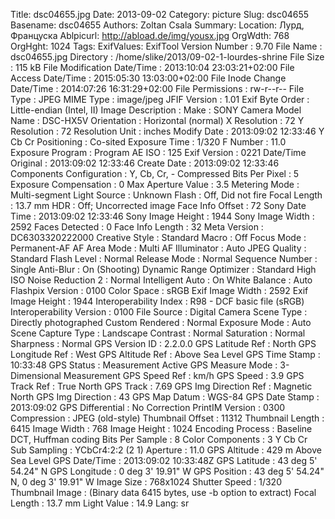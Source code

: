 Title: dsc04655.jpg
Date: 2013-09-02
Category: picture
Slug: dsc04655
Basename: dsc04655
Authors: Zoltan Csala
Summary:
Location: Лурд, Француска
Ablpicurl: http://abload.de/img/yousx.jpg
OrgWdth: 768
OrgHght: 1024
Tags:
ExifValues: ExifTool Version Number : 9.70
            File Name : dsc04655.jpg
            Directory : /home/slike/2013/09-02-1-lourdes-shrine
            File Size : 115 kB
            File Modification Date/Time : 2013:10:04 23:03:21+02:00
            File Access Date/Time : 2015:05:30 13:03:00+02:00
            File Inode Change Date/Time : 2014:07:26 16:31:29+02:00
            File Permissions : rw-r--r--
            File Type : JPEG
            MIME Type : image/jpeg
            JFIF Version : 1.01
            Exif Byte Order : Little-endian (Intel, II)
            Image Description :
            Make : SONY
            Camera Model Name : DSC-HX5V
            Orientation : Horizontal (normal)
            X Resolution : 72
            Y Resolution : 72
            Resolution Unit : inches
            Modify Date : 2013:09:02 12:33:46
            Y Cb Cr Positioning : Co-sited
            Exposure Time : 1/320
            F Number : 11.0
            Exposure Program : Program AE
            ISO : 125
            Exif Version : 0221
            Date/Time Original : 2013:09:02 12:33:46
            Create Date : 2013:09:02 12:33:46
            Components Configuration : Y, Cb, Cr, -
            Compressed Bits Per Pixel : 5
            Exposure Compensation : 0
            Max Aperture Value : 3.5
            Metering Mode : Multi-segment
            Light Source : Unknown
            Flash : Off, Did not fire
            Focal Length : 13.7 mm
            HDR : Off; Uncorrected image
            Face Info Offset : 72
            Sony Date Time : 2013:09:02 12:33:46
            Sony Image Height : 1944
            Sony Image Width : 2592
            Faces Detected : 0
            Face Info Length : 32
            Meta Version : DC6303320222000
            Creative Style : Standard
            Macro : Off
            Focus Mode : Permanent-AF
            AF Area Mode : Multi
            AF Illuminator : Auto
            JPEG Quality : Standard
            Flash Level : Normal
            Release Mode : Normal
            Sequence Number : Single
            Anti-Blur : On (Shooting)
            Dynamic Range Optimizer : Standard
            High ISO Noise Reduction 2 : Normal
            Intelligent Auto : On
            White Balance : Auto
            Flashpix Version : 0100
            Color Space : sRGB
            Exif Image Width : 2592
            Exif Image Height : 1944
            Interoperability Index : R98 - DCF basic file (sRGB)
            Interoperability Version : 0100
            File Source : Digital Camera
            Scene Type : Directly photographed
            Custom Rendered : Normal
            Exposure Mode : Auto
            Scene Capture Type : Landscape
            Contrast : Normal
            Saturation : Normal
            Sharpness : Normal
            GPS Version ID : 2.2.0.0
            GPS Latitude Ref : North
            GPS Longitude Ref : West
            GPS Altitude Ref : Above Sea Level
            GPS Time Stamp : 10:33:48
            GPS Status : Measurement Active
            GPS Measure Mode : 3-Dimensional Measurement
            GPS Speed Ref : km/h
            GPS Speed : 3.9
            GPS Track Ref : True North
            GPS Track : 7.69
            GPS Img Direction Ref : Magnetic North
            GPS Img Direction : 43
            GPS Map Datum : WGS-84
            GPS Date Stamp : 2013:09:02
            GPS Differential : No Correction
            PrintIM Version : 0300
            Compression : JPEG (old-style)
            Thumbnail Offset : 11312
            Thumbnail Length : 6415
            Image Width : 768
            Image Height : 1024
            Encoding Process : Baseline DCT, Huffman coding
            Bits Per Sample : 8
            Color Components : 3
            Y Cb Cr Sub Sampling : YCbCr4:2:2 (2 1)
            Aperture : 11.0
            GPS Altitude : 429 m Above Sea Level
            GPS Date/Time : 2013:09:02 10:33:48Z
            GPS Latitude : 43 deg 5' 54.24" N
            GPS Longitude : 0 deg 3' 19.91" W
            GPS Position : 43 deg 5' 54.24" N, 0 deg 3' 19.91" W
            Image Size : 768x1024
            Shutter Speed : 1/320
            Thumbnail Image : (Binary data 6415 bytes, use -b option to extract)
            Focal Length : 13.7 mm
            Light Value : 14.9
Lang: sr

